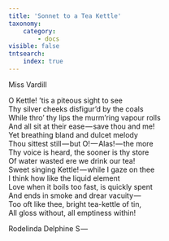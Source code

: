 ```yaml
---
title: 'Sonnet to a Tea Kettle'
taxonomy:
    category:
        - docs
visible: false
tntsearch:
    index: true
---
```


<div class="author">Miss Vardill</div>

O Kettle! ’tis a piteous sight to see  
Thy silver cheeks disfigur’d by the coals  
While thro’ thy lips the murm’ring vapour rolls  
And all sit at their ease — save thou and me!  
Yet breathing bland and dulcet melody  
Thou sittest still — but O! — Alas! — the more  
Thy voice is heard, the sooner is thy store  
Of water wasted ere we drink our tea!  
Sweet singing Kettle! — while I gaze on thee  
I think how like the liquid element  
Love when it boils too fast, is quickly spent  
And ends in smoke and drear vacuity —   
Too oft like thee, bright tea-kettle of tin,  
All gloss without, all emptiness within!

Rodelinda Delphine S — 